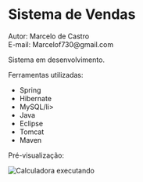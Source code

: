 <h1>Sistema de Vendas</h1>
<p>Autor: Marcelo de Castro<br>E-mail: Marcelof730@gmail.com</p>
<p>Sistema em desenvolvimento.</p>
<p>Ferramentas utilizadas:
  <ul>
    <li>Spring</li>
    <li>Hibernate</li>
    <li>MySQL/li>
    <li>Java</li>
    <li>Eclipse </li>
	<li>Tomcat</li>
	<li>Maven</li>
  </ul>
</p>
<p>Pré-visualização:</p>
<img src="https://imgur.com/a/nM7MR.png" alt="Calculadora executando">
